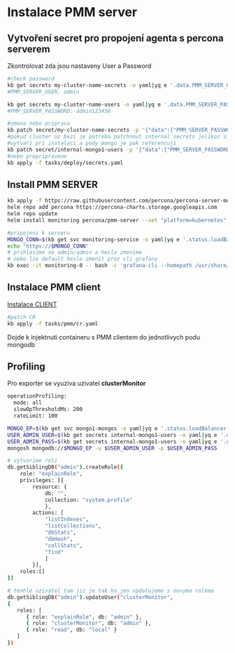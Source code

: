 # Instalace PMM server

## Vytvoření secret pro propojení agenta s percona serverem
Zkontrolovat zda jsou nastaveny User a Password

```sh
#check password
kb get secrets my-cluster-name-secrets -o yaml|yq e '.data.PMM_SERVER_USER' -|base64 -d &&echo
#PMM_SERVER_USER: admin

kb get secrets my-cluster-name-users -o yaml|yq e '.data.PMM_SERVER_PASSWORD' -|base64 -d &&echo
#PMM_SERVER_PASSWORD: admin123456
```

```sh
#zmena nebo priprava
kb patch secret/my-cluster-name-secrets -p '{"data":{"PMM_SERVER_PASSWORD": '\"$(echo -n admin123456 | base64)\"'}}'
#pokud cluster uz bezi je potreba patchnout internal secrets jelikoz si je
#vytvari pri instalaci a pody mongo je pak referencuji
kb patch secret/internal-mongo1-users -p '{"data":{"PMM_SERVER_PASSWORD": '\"$(echo -n admin123456 | base64)\"'}}'
#nebo prepripravene
kb apply -f tasks/deploy/secrets.yaml
```
## Install PMM SERVER

```sh
kb apply -f https://raw.githubusercontent.com/percona/percona-server-mongodb-operator/v1.11.0/deploy/bundle.yaml 
helm repo add percona https://percona-charts.storage.googleapis.com
helm repo update
helm install monitoring percona/pmm-server --set "platform=kubernetes" --version 2.26.1 --set "persistence.size=100Gi"
```
```sh
#pripojeni k serveru
MONGO_CONN=$(kb get svc monitoring-service -o yaml|yq e '.status.loadBalancer.ingress[0].ip' -)
echo "https://$MONGO_CONN"
# prihlasime se admin/admin a heslo zmenime
# nebo lze default heslo zmenit prez cli grafany
kb exec -it monitoring-0 -- bash -c 'grafana-cli --homepath /usr/share/grafana --configOverrides cfg:default.paths.data=/srv/grafana admin reset-admin-password admin123456'
```

## Instalace PMM client
[Instalace CLIENT](https://www.percona.com/doc/kubernetes-operator-for-psmongodb/monitoring.html#installing-pmm-server)  
```sh
#patch CR
kb apply -f tasks/pmm/cr.yaml
```
Dojde k injektnuti containeru s PMM clientem do jednotlivych podu mongodb

## Profiling
Pro exporter se vyuziva uzivatel **clusterMonitor** 
```sh
operationProfiling:
  mode: all
  slowOpThresholdMs: 200
  rateLimit: 100 
```
```sh
MONGO_EP=$(kb get svc mongo1-mongos -o yaml|yq e '.status.loadBalancer.ingress[0].ip' -)
USER_ADMIN_USER=$(kb get secrets internal-mongo1-users -o yaml|yq e '.data.MONGODB_USER_ADMIN_USER' -|base64 -d)
USER_ADMIN_PASS=$(kb get secrets internal-mongo1-users -o yaml|yq e '.data.MONGODB_USER_ADMIN_PASSWORD' -|base64 -d)
mongosh mongodb://$MONGO_EP -u $USER_ADMIN_USER -p $USER_ADMIN_PASS

# vytvorime roli
db.getSiblingDB("admin").createRole({
    role: "explainRole",
    privileges: [{
        resource: {
            db: "",
            collection: "system.profile"
            },
        actions: [
            "listIndexes",
            "listCollections",
            "dbStats",
            "dbHash",
            "collStats",
            "find"
            ]
        }],
    roles:[]
})

# tenhle uzivatel tam jiz je tak ho jen updatujeme s novyma rolema
db.getSiblingDB("admin").updateUser("clusterMonitor",
{
   roles: [
      { role: "explainRole", db: "admin" },
      { role: "clusterMonitor", db: "admin" },
      { role: "read", db: "local" }
   ]
})
```
